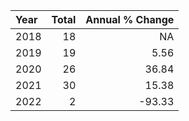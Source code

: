 |Year | Total| Annual % Change|
|:----|-----:|---------------:|
|2018 |    18|              NA|
|2019 |    19|            5.56|
|2020 |    26|           36.84|
|2021 |    30|           15.38|
|2022 |     2|          -93.33|
